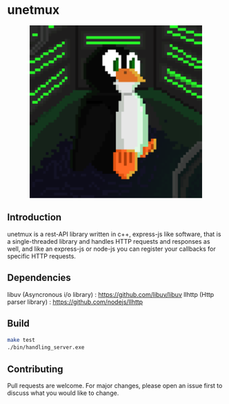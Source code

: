 # unetmux

<p align="center">
  <img src="https://github.com/unetmux/unetmux/blob/master/github/img/unetmux-logo.png" width="400" />
</p>

## Introduction 

unetmux is a rest-API library written in c++, express-js like software,
that is a single-threaded library and handles HTTP requests and responses
as well, and like an express-js or node-js you can register your callbacks
for specific HTTP requests.

## Dependencies

libuv (Asyncronous i/o library) : https://github.com/libuv/libuv
llhttp (Http parser library) : https://github.com/nodejs/llhttp

## Build

```bash
make test
./bin/handling_server.exe
```

## Contributing
Pull requests are welcome. For major changes, please open an issue first to discuss what you would like to change.